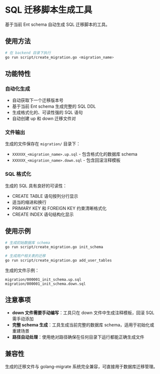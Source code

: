 # SQL 迁移脚本生成工具

基于当前 Ent schema 自动生成 SQL 迁移脚本的工具。

## 使用方法

```bash
# 在 backend 目录下执行
go run script/create_migration.go <migration_name>
```

## 功能特性

### 自动化生成
- 自动获取下一个迁移版本号
- 基于当前 Ent schema 生成完整的 SQL DDL
- 生成格式化的、可读性强的 SQL 语句
- 自动创建 up 和 down 迁移文件对

### 文件输出
生成的文件保存在 `migration/` 目录下：
- `XXXXXX_<migration_name>.up.sql` - 包含格式化的数据库 schema
- `XXXXXX_<migration_name>.down.sql` - 包含回滚注释模板

### SQL 格式化
生成的 SQL 具有良好的可读性：
- CREATE TABLE 语句按列分行显示
- 适当的缩进和换行
- PRIMARY KEY 和 FOREIGN KEY 约束清晰格式化
- CREATE INDEX 语句结构化显示

## 使用示例

```bash
# 生成初始数据库 schema
go run script/create_migration.go init_schema

# 生成用户相关表的迁移
go run script/create_migration.go add_user_tables
```

生成的文件示例：
```
migration/000001_init_schema.up.sql
migration/000001_init_schema.down.sql
```

## 注意事项

- **down 文件需要手动编写**：工具只在 down 文件中生成注释模板，回滚 SQL 需手动添加
- **完整 schema 生成**：工具生成当前完整的数据库 schema，适用于初始化或重建场景
- **路径自动处理**：使用绝对路径确保在任何目录下运行都能正确生成文件

## 兼容性

生成的迁移文件与 golang-migrate 系统完全兼容，可直接用于数据库迁移管理。
